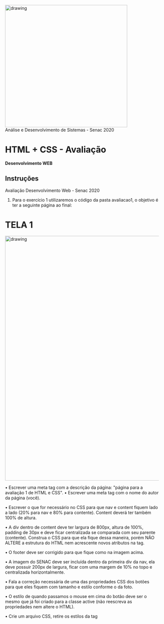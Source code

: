 <img src="https://www.ead.senac.br/arquivo/api/download/publico/1134" alt="drawing" width="400"/><br>
Análise e Desenvolvimento de Sistemas - Senac 2020
# HTML + CSS  - Avaliação

**Desenvolvimento WEB**

## Instruções
Avaliação Desenvolvimento Web - Senac 2020

1.	Para o exercício 1 utilizaremos o código da pasta avaliacao1, o objetivo é ter a seguinte página ao final:
 
# TELA 1

<img src="../Avaliacao-HTML-CSS/Exercicio1/img/tela1.png" alt="drawing" width="800"/>

•	Escrever uma meta tag com a descrição da página: "página para a avaliação 1 de HTML e CSS".
•	Escrever uma meta tag com o nome do autor da página (você).

•	Escrever o que for necessário no CSS para que nav e content fiquem lado a lado (20% para nav e 80% para contente). Content deverá ter também 100% de altura.

•	A div dentro de content deve ter largura de 800px, altura de 100%, padding de 30px e deve ficar centralizada se comparada com seu parente (contente). Construa o CSS para que ela fique dessa maneira, porém NÃO ALTERE a estrutura do HTML nem acrescente novos atributos na tag.

•	O footer deve ser corrigido para que fique como na imagem acima.

•	A imagem do SENAC deve ser incluída dentro da primeira div da nav, ela deve possuir 200px de largura, ficar com uma margem de 10% no topo e centralizada horizontalmente.

•	Fala a correção necessária de uma das propriedades CSS dos botões para que eles fiquem com tamanho e estilo conforme o da foto. 

•	O estilo de quando passamos o mouse em cima do botão deve ser o mesmo que já foi criado para a classe active (não reescreva as propriedades nem altere o HTML).

•	Crie um arquivo CSS, retire os estilos da tag <style>, inclua no novo arquivo e importe no HTML index.html.

•	Crie as páginas sobre.html e contanto.html com estilo igual ao index.html (não esqueça de alterar os links e o active dos botões).

2.	Desenvolva a tela inicial (antes do login) do site github.com:
 
# TELA 2

•	Você deverá fazer um print de como a tela aparece no seu navegador e incluir junto com a solução.
•	Não precisa realizar as ações dos botões da navbar, nem criar os ícones de flechas.
•	O links não precisam enviar para as páginas originais, eles podem ser vazios.
•	Você não precisa desenvolver o resto da página, apenas o que aparece no print acima. (navbar com “built for developers” + formulário).

**Critérios de avaliação:**
- Organização do código;
- Utilização inteligente de seletores;
- Fidelidade aos tamanhos;
- Fidelidade às cores e transparências;

**Boa diversão!**
